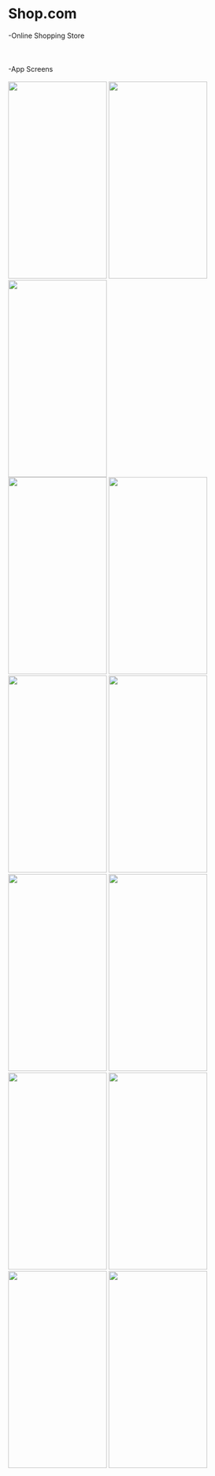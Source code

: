 # Shop.com
-Online Shopping Store<br/><br/><br/><br/>
-App Screens<br/><br/>
<img src="https://user-images.githubusercontent.com/49378579/104126039-0115b680-5363-11eb-89ea-244ad38a8f29.jpg" width="200" height="400"/>
<img src="https://user-images.githubusercontent.com/49378579/104126052-1f7bb200-5363-11eb-817a-f42c23bbcf0c.jpg" width="200" height="400"/>
<img src="https://user-images.githubusercontent.com/49378579/104126086-61a4f380-5363-11eb-8cf9-dd1ddd5298b1.jpg" width="200" height="400"/><br/>
<img src="https://user-images.githubusercontent.com/49378579/104126114-81d4b280-5363-11eb-934c-a545b968f5b1.jpg" width="200" height="400"/>
<img src="https://user-images.githubusercontent.com/49378579/104126117-839e7600-5363-11eb-8a4f-cb920a6b7c96.jpg" width="200" height="400"/>
<img src="https://user-images.githubusercontent.com/49378579/104126124-8731fd00-5363-11eb-9086-af753508dde0.jpg" width="200" height="400"/>
<img src="https://user-images.githubusercontent.com/49378579/104126127-88fbc080-5363-11eb-98a9-88e5c89ea480.jpg" width="200" height="400"/>
<img src="https://user-images.githubusercontent.com/49378579/104126131-8b5e1a80-5363-11eb-873e-ec4a768522df.jpg" width="200" height="400"/>
<img src="https://user-images.githubusercontent.com/49378579/104126133-8e590b00-5363-11eb-816c-07d4be772f65.jpg" width="200" height="400"/>
<img src="https://user-images.githubusercontent.com/49378579/104126138-9153fb80-5363-11eb-8d46-5c66c10c93ff.jpg" width="200" height="400"/>
<img src="https://user-images.githubusercontent.com/49378579/104126140-93b65580-5363-11eb-8872-2a3b543993ac.jpg" width="200" height="400"/>
<img src="https://user-images.githubusercontent.com/49378579/104126144-9618af80-5363-11eb-8452-a3986f604ad6.jpg" width="200" height="400"/>
<img src="https://user-images.githubusercontent.com/49378579/104126146-987b0980-5363-11eb-84d5-40f309e677ac.jpg" width="200" height="400"/>
